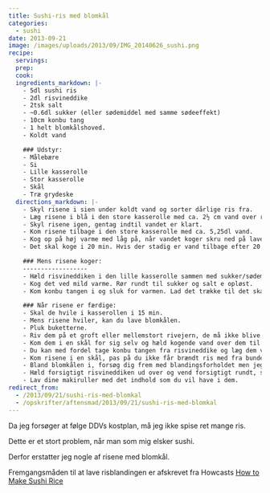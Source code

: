 ```yaml
---
title: Sushi-ris med blomkål
categories:
  - sushi
date: 2013-09-21
image: /images/uploads/2013/09/IMG_20140626_sushi.png
recipe:
  servings:
  prep:
  cook:
  ingredients_markdown: |-
    - 5dl sushi ris
    - 2dl risvineddike
    - 2tsk salt
    - ~0.6dl sukker (eller sødemiddel med samme sødeeffekt)
    - 10cm konbu tang
    - 1 helt blomkålshoved.
    - Koldt vand

    ### Udstyr:
    - Målebære
    - Si
    - Lille kasserolle
    - Stor kasserolle
    - Skål
    - Træ grydeske
  directions_markdown: |-
    - Skyl risene i sien under koldt vand og sorter dårlige ris fra.
    - Læg risene i blå i den store kasserolle med ca. 2½ cm vand over risene, lad dem stå i 30min.
    - Skyl risene igen, gentag indtil vandet er klart.
    - Kom risene tilbage i den store kasserolle med ca. 5,25dl vand.
    - Kog op på høj varme med låg på, når vandet koger skru ned på laveste.
    - Det skal koge i 20 min. Hvis der stadig er vand tilbage efter 20 min, lad det koge lidt længere men pas på, de brænder nemt på.

    ### Mens risene koger:
    ------------------
    - Hæld risvineddiken i den lille kasserolle sammen med sukker/sødemiddel og salt.
    - Kog det ved mild varme. Rør rundt til sukker og salt e opløst.
    - Kom konbu tangen i og sluk for varmen. Lad det trække til det skal over risene.

    ### Når risene er færdige:
    - Skal de hvile i kasserollen i 15 min.
    - Mens risene hviler, kan du lave blomkålen.
    - Pluk buketterne.
    - Riv dem på et groft eller mellemstort rivejern, de må ikke blive for fine.
    - Kom dem i en skål for sig selv og hæld kogende vand over dem til de er dækket helt af vandet.
    - Du kan med fordel tage konbu tangen fra risvineddike og læg dem ved blomkålen i mens det ligger i vandet.)
    - Kom risene i en skål, pas på du ikke får brændt ris med fra bunden, de vil ødelægge konsistensen.
    - Bland blomkålen i, forsøg dig frem med blandingsforholdet men jeg vil ikke anbefale mere end halvt ris og halvt blomkål, men er nok tættere på 1/3 blomkål.
    - Hæld forsigtigt risvineddiken ud over og vend forsigtigt rundt, så det bliver fordelt ligelidt.
    - Lav dine makiruller med det indhold som du vil have i dem.
redirect_from:
  - /2013/09/21/sushi-ris-med-blomkal
  - /opskrifter/aftensmad/2013/09/21/sushi-ris-med-blomkal
---
```


Da jeg forsøger at følge DDVs kostplan, må jeg ikke spise ret mange ris.

Dette er et stort problem, når man som mig elsker sushi.

Derfor erstatter jeg nogle af risene med blomkål.

Fremgangsmåden til at lave risblandingen er afskrevet fra Howcasts [How to Make Sushi Rice](http://www.youtube.com/watch?v=ByXX17MpcF4)
